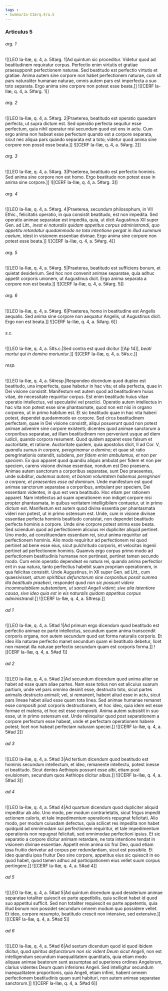 ```yaml
---
tags : 
- Summa/Ia-IIæ/q.4/a.5
---
```


### Articulus 5

###### arg. 1
![[LEO Ia-IIæ, q. 4, a. 5#arg. 1|Ad quintum sic proceditur. Videtur quod ad beatitudinem requiratur corpus. Perfectio enim virtutis et gratiae praesupponit perfectionem naturae. Sed beatitudo est perfectio virtutis et gratiae. Anima autem sine corpore non habet perfectionem naturae, cum sit pars naturaliter humanae naturae, omnis autem pars est imperfecta a suo toto separata. Ergo anima sine corpore non potest esse beata.]]
![[CERF Ia-IIæ, q. 4, a. 5#arg. 1]]

###### arg. 2
![[LEO Ia-IIæ, q. 4, a. 5#arg. 2|Praeterea, beatitudo est operatio quaedam perfecta, ut supra dictum est. Sed operatio perfecta sequitur esse perfectum, quia nihil operatur nisi secundum quod est ens in actu. Cum ergo anima non habeat esse perfectum quando est a corpore separata, sicut nec aliqua pars quando separata est a toto; videtur quod anima sine corpore non possit esse beata.]]
![[CERF Ia-IIæ, q. 4, a. 5#arg. 2]]

###### arg. 3
![[LEO Ia-IIæ, q. 4, a. 5#arg. 3|Praeterea, beatitudo est perfectio hominis. Sed anima sine corpore non est homo. Ergo beatitudo non potest esse in anima sine corpore.]]
![[CERF Ia-IIæ, q. 4, a. 5#arg. 3]]

###### arg. 4
![[LEO Ia-IIæ, q. 4, a. 5#arg. 4|Praeterea, secundum philosophum, in VII Ethic., felicitatis operatio, in qua consistit beatitudo, est non impedita. Sed operatio animae separatae est impedita, quia, ut dicit Augustinus XII super Gen. ad Litt., *inest ei naturalis quidam appetitus corpus administrandi, quo appetitu retardatur quodammodo ne tota intentione pergat in illud summum caelum*, idest in visionem essentiae divinae. Ergo anima sine corpore non potest esse beata.]]
![[CERF Ia-IIæ, q. 4, a. 5#arg. 4]]

###### arg. 5
![[LEO Ia-IIæ, q. 4, a. 5#arg. 5|Praeterea, beatitudo est sufficiens bonum, et quietat desiderium. Sed hoc non convenit animae separatae, quia adhuc appetit corporis unionem, ut Augustinus dicit. Ergo anima separata a corpore non est beata.]]
![[CERF Ia-IIæ, q. 4, a. 5#arg. 5]]

###### arg. 6
![[LEO Ia-IIæ, q. 4, a. 5#arg. 6|Praeterea, homo in beatitudine est Angelis aequalis. Sed anima sine corpore non aequatur Angelis, ut Augustinus dicit. Ergo non est beata.]]
![[CERF Ia-IIæ, q. 4, a. 5#arg. 6]]

###### s.c.
![[LEO Ia-IIæ, q. 4, a. 5#s.c.|Sed contra est quod dicitur [[Ap 14]], *beati mortui qui in domino moriuntur*.]]
![[CERF Ia-IIæ, q. 4, a. 5#s.c.]]

###### resp.
![[LEO Ia-IIæ, q. 4, a. 5#resp.|Respondeo dicendum quod duplex est beatitudo, una imperfecta, quae habetur in hac vita; et alia perfecta, quae in Dei visione consistit. Manifestum est autem quod ad beatitudinem huius vitae, de necessitate requiritur corpus. Est enim beatitudo huius vitae operatio intellectus, vel speculativi vel practici. Operatio autem intellectus in hac vita non potest esse sine phantasmate, quod non est nisi in organo corporeo, ut in primo habitum est. Et sic beatitudo quae in hac vita haberi potest, dependet quodammodo ex corpore. Sed circa beatitudinem perfectam, quae in Dei visione consistit, aliqui posuerunt quod non potest animae advenire sine corpore existenti; dicentes quod animae sanctorum a corporibus separatae, ad illam beatitudinem non perveniunt usque ad diem iudicii, quando corpora resument. Quod quidem apparet esse falsum et auctoritate, et ratione. Auctoritate quidem, quia apostolus dicit, II ad Cor. V, *quandiu sumus in corpore, peregrinamur a domino*; et quae sit ratio peregrinationis ostendit, subdens, *per fidem enim ambulamus, et non per speciem*. Ex quo apparet quod quandiu aliquis ambulat per fidem et non per speciem, carens visione divinae essentiae, nondum est Deo praesens. Animae autem sanctorum a corporibus separatae, sunt Deo praesentes, unde subditur, *audemus autem, et bonam voluntatem habemus peregrinari a corpore, et praesentes esse ad dominum*. Unde manifestum est quod animae sanctorum separatae a corporibus, ambulant per speciem, Dei essentiam videntes, in quo est vera beatitudo. Hoc etiam per rationem apparet. Nam intellectus ad suam operationem non indiget corpore nisi propter phantasmata, in quibus veritatem intelligibilem contuetur, ut in primo dictum est. Manifestum est autem quod divina essentia per phantasmata videri non potest, ut in primo ostensum est. Unde, cum in visione divinae essentiae perfecta hominis beatitudo consistat, non dependet beatitudo perfecta hominis a corpore. Unde sine corpore potest anima esse beata. Sed sciendum quod ad perfectionem alicuius rei dupliciter aliquid pertinet. Uno modo, ad constituendam essentiam rei, sicut anima requiritur ad perfectionem hominis. Alio modo requiritur ad perfectionem rei quod pertinet ad bene esse eius, sicut pulchritudo corporis, et velocitas ingenii pertinet ad perfectionem hominis. Quamvis ergo corpus primo modo ad perfectionem beatitudinis humanae non pertineat, pertinet tamen secundo modo. Cum enim operatio dependeat ex natura rei, quando anima perfectior erit in sua natura, tanto perfectius habebit suam propriam operationem, in qua felicitas consistit. Unde Augustinus, in XII super Gen. ad Litt., cum quaesivisset, *utrum spiritibus defunctorum sine corporibus possit summa illa beatitudo praeberi*, respondet quod *non sic possunt videre incommutabilem substantiam, ut sancti Angeli vident; sive alia latentiore causa, sive ideo quia est in eis naturalis quidam appetitus corpus administrandi*.]]
![[CERF Ia-IIæ, q. 4, a. 5#resp.]]

###### ad 1
![[LEO Ia-IIæ, q. 4, a. 5#ad 1|Ad primum ergo dicendum quod beatitudo est perfectio animae ex parte intellectus, secundum quem anima transcendit corporis organa, non autem secundum quod est forma naturalis corporis. Et ideo illa naturae perfectio manet secundum quam ei beatitudo debetur, licet non maneat illa naturae perfectio secundum quam est corporis forma.]]
![[CERF Ia-IIæ, q. 4, a. 5#ad 1]]

###### ad 2
![[LEO Ia-IIæ, q. 4, a. 5#ad 2|Ad secundum dicendum quod anima aliter se habet ad esse quam aliae partes. Nam esse totius non est alicuius suarum partium, unde vel pars omnino desinit esse, destructo toto, sicut partes animalis destructo animali; vel, si remanent, habent aliud esse in actu, sicut pars lineae habet aliud esse quam tota linea. Sed animae humanae remanet esse compositi post corporis destructionem, et hoc ideo, quia idem est esse formae et materia, et hoc est esse compositi. Anima autem subsistit in suo esse, ut in primo ostensum est. Unde relinquitur quod post separationem a corpore perfectum esse habeat, unde et perfectam operationem habere potest; licet non habeat perfectam naturam speciei.]]
![[CERF Ia-IIæ, q. 4, a. 5#ad 2]]

###### ad 3
![[LEO Ia-IIæ, q. 4, a. 5#ad 3|Ad tertium dicendum quod beatitudo est hominis secundum intellectum, et ideo, remanente intellectu, potest inesse ei beatitudo. Sicut dentes Aethiopis possunt esse albi, etiam post evulsionem, secundum quos Aethiops dicitur albus.]]
![[CERF Ia-IIæ, q. 4, a. 5#ad 3]]

###### ad 4
![[LEO Ia-IIæ, q. 4, a. 5#ad 4|Ad quartum dicendum quod dupliciter aliquid impeditur ab alio. Uno modo, per modum contrarietatis, sicut frigus impedit actionem caloris, et tale impedimentum operationis repugnat felicitati. Alio modo, per modum cuiusdam defectus, quia scilicet res impedita non habet quidquid ad omnimodam sui perfectionem requiritur, et tale impedimentum operationis non repugnat felicitati, sed omnimodae perfectioni ipsius. Et sic separatio a corpore dicitur animam retardare, ne tota intentione tendat in visionem divinae essentiae. Appetit enim anima sic frui Deo, quod etiam ipsa fruitio derivetur ad corpus per redundantiam, sicut est possibile. Et ideo quandiu ipsa fruitur Deo sine corpore, appetitus eius sic quiescit in eo quod habet, quod tamen adhuc ad participationem eius vellet suum corpus pertingere.]]
![[CERF Ia-IIæ, q. 4, a. 5#ad 4]]

###### ad 5
![[LEO Ia-IIæ, q. 4, a. 5#ad 5|Ad quintum dicendum quod desiderium animae separatae totaliter quiescit ex parte appetibilis, quia scilicet habet id quod suo appetitui sufficit. Sed non totaliter requiescit ex parte appetentis, quia illud bonum non possidet secundum omnem modum quo possidere vellet. Et ideo, corpore resumpto, beatitudo crescit non intensive, sed extensive.]]
![[CERF Ia-IIæ, q. 4, a. 5#ad 5]]

###### ad 6
![[LEO Ia-IIæ, q. 4, a. 5#ad 6|Ad sextum dicendum quod id quod ibidem dicitur, quod *spiritus defunctorum non sic vident Deum sicut Angeli*, non est intelligendum secundum inaequalitatem quantitatis, quia etiam modo aliquae animae beatorum sunt assumptae ad superiores ordines Angelorum, clarius videntes Deum quam inferiores Angeli. Sed intelligitur secundum inaequalitatem proportionis, quia Angeli, etiam infimi, habent omnem perfectionem beatitudinis quam sunt habituri, non autem animae separatae sanctorum.]]
![[CERF Ia-IIæ, q. 4, a. 5#ad 6]]

